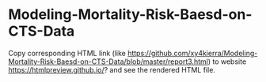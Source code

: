 # Modeling-Mortality-Risk-Baesd-on-CTS-Data

Copy corresponding HTML link (like https://github.com/xy4kierra/Modeling-Mortality-Risk-Baesd-on-CTS-Data/blob/master/report3.html) to website https://htmlpreview.github.io/? and see the rendered HTML file.
